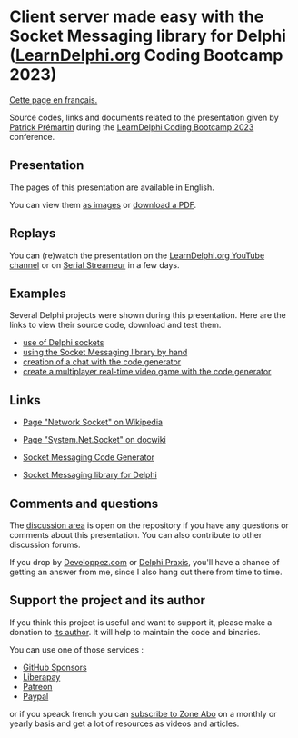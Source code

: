 # Client server made easy with the Socket Messaging library for Delphi ([LearnDelphi.org](https://learndelphi.org) Coding Bootcamp 2023)

[Cette page en français.](LISEZMOI.md)

Source codes, links and documents related to the presentation given by [Patrick Prémartin](https://fr.gravatar.com/patrickpremartinfr) during the [LearnDelphi Coding Bootcamp 2023](https://learndelphi.org/coding-bootcamp-2023/) conference.

## Presentation

The pages of this presentation are available in English.

You can view them [as images](./slides) or [download a PDF](ClientServerMadeEasyInDelphi202308.pdf).

## Replays

You can (re)watch the presentation on the [LearnDelphi.org YouTube channel](https://www.youtube.com/@LearnDelphi) or on [Serial Streameur](https://serialstreameur.fr/learndelphiorg-coding-bootcamp-2023.html) in a few days.

## Examples

Several Delphi projects were shown during this presentation. Here are the links to view their source code, download and test them.

* [use of Delphi sockets](https://github.com/DeveloppeurPascal/Delphi-samples/tree/main/Network-Samples/01-TSocket)
* [using the Socket Messaging library by hand](https://github.com/DeveloppeurPascal/Socket-Messaging-Library/tree/main/samples/01-fmx-client-server)
* [creation of a chat with the code generator](./sample-chat)
* [create a multiplayer real-time video game with the code generator](./sample-game)

## Links

* [Page "Network Socket" on Wikipedia](https://en.wikipedia.org/wiki/Network_socket)

* [Page "System.Net.Socket" on docwiki](https://docwiki.embarcadero.com/Libraries/en/System.Net.Socket)

* [Socket Messaging Code Generator](http://smcodegenerator.olfsoftware.fr)

* [Socket Messaging library for Delphi](https://socketmessaging.developpeur-pascal.fr)

## Comments and questions

The [discussion area](https://github.com/DeveloppeurPascal/Delphi-Coding-Bootcamp-2023/discussions) is open on the repository if you have any questions or comments about this presentation. You can also contribute to other discussion forums.

If you drop by [Developpez.com](https://www.developpez.net/forums/f15/environnements-developpement/delphi/) or [Delphi Praxis](https://en.delphipraxis.net), you'll have a chance of getting an answer from me, since I also hang out there from time to time.

## Support the project and its author

If you think this project is useful and want to support it, please make a donation to [its author](https://github.com/DeveloppeurPascal). It will help to maintain the code and binaries.

You can use one of those services :

* [GitHub Sponsors](https://github.com/sponsors/DeveloppeurPascal)
* [Liberapay](https://liberapay.com/PatrickPremartin)
* [Patreon](https://www.patreon.com/patrickpremartin)
* [Paypal](https://www.paypal.com/paypalme/patrickpremartin)

or if you speack french you can [subscribe to Zone Abo](https://zone-abo.fr/nos-abonnements.php) on a monthly or yearly basis and get a lot of resources as videos and articles.
